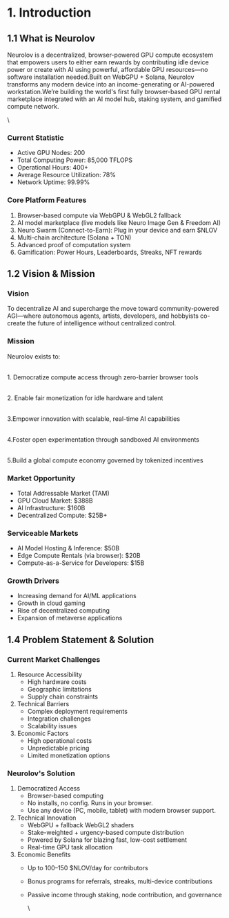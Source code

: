 # 1. Introduction

## 1.1 What is Neurolov

Neurolov is a decentralized, browser-powered GPU compute ecosystem that empowers users to either earn rewards by contributing idle device power or create with AI using powerful, affordable GPU resources—no software installation needed.Built on WebGPU + Solana, Neurolov transforms any modern device into an income-generating or AI-powered workstation.We’re building the world's first fully browser-based GPU rental marketplace integrated with an AI model hub, staking system, and gamified compute network.

\


### &#x20;Current Statistic

* Active GPU Nodes: 200
* Total Computing Power: 85,000 TFLOPS
* Operational Hours: 400+
* Average Resource Utilization: 78%
* Network Uptime: 99.99%

### &#x20;Core Platform Features

1. Browser-based compute via WebGPU & WebGL2 fallback
2. AI model marketplace (live models like Neuro Image Gen & Freedom AI)
3. Neuro Swarm (Connect-to-Earn): Plug in your device and earn $NLOV
4. Multi-chain architecture (Solana + TON)
5. Advanced proof of computation system
6. Gamification: Power Hours, Leaderboards, Streaks, NFT rewards

## 1.2 Vision & Mission

### Vision

To decentralize AI and supercharge the move toward community-powered AGI—where autonomous agents, artists, developers, and hobbyists co-create the future of intelligence without centralized control.

### Mission

Neurolov exists to:

\
1\. Democratize compute access through zero-barrier browser tools

\
2\. Enable fair monetization for idle hardware and talent

\
3.Empower innovation with scalable, real-time AI capabilities

\
4.Foster open experimentation through sandboxed AI environments

\
5.Build a global compute economy governed by tokenized incentives

### &#x20;Market Opportunity

* Total Addressable Market (TAM)
* GPU Cloud Market: $388B
* AI Infrastructure: $160B
*   Decentralized Compute: $25B+



### Serviceable Markets

* AI Model Hosting & Inference: $50B
* Edge Compute Rentals (via browser): $20B
* Compute-as-a-Service for Developers: $15B

### Growth Drivers

* Increasing demand for AI/ML applications
* Growth in cloud gaming
* Rise of decentralized computing
* Expansion of metaverse applications

## 1.4 Problem Statement & Solution

### Current Market Challenges

1. Resource Accessibility
   * High hardware costs
   * Geographic limitations
   * Supply chain constraints
2. Technical Barriers
   * Complex deployment requirements
   * Integration challenges
   * Scalability issues
3. Economic Factors
   * High operational costs
   * Unpredictable pricing
   * Limited monetization options

### Neurolov's Solution

1. Democratized Access
   * Browser-based computing
   * No installs, no config. Runs in your browser.
   * Use any device (PC, mobile, tablet) with modern browser support.
2. Technical Innovation
   * WebGPU + fallback WebGL2 shaders
   * Stake-weighted + urgency-based compute distribution
   * Powered by Solana for blazing fast, low-cost settlement
   * Real-time GPU task allocation
3. Economic Benefits
   * Up to 100–150 $NLOV/day for contributors
   * Bonus programs for referrals, streaks, multi-device contributions
   *   Passive income through staking, node contribution, and governance

       \
